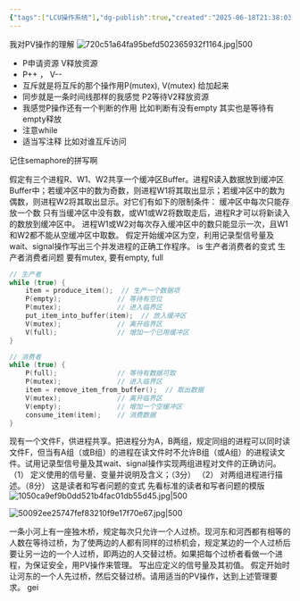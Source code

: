 ```yaml
---
{"tags":["LCU操作系统"],"dg-publish":true,"created":"2025-06-18T21:38:03.404+08:00","updated":"2025-06-25T07:36:11.271+08:00","permalink":"/Operating System/LCU Operating System/专题九：PV操作/","dgPassFrontmatter":true,"noteIcon":""}
---
```


我对PV操作的理解
![720c51a64fa95befd502365932f1164.jpg|500](/img/user/accessory/720c51a64fa95befd502365932f1164.jpg)
- P申请资源 V释放资源
- P++ ， V--
- 互斥就是将互斥的那个操作用P(mutex), V(mutex) 给加起来
- 同步就是一条时间线那样的我感觉 P2等待V2释放资源
- 我感觉P操作还有一个判断的作用 比如判断有没有empty  其实也是等待有empty释放
- 注意while
- 适当写注释 比如对谁互斥访问

记住semaphore的拼写啊





假定有三个进程R、W1、W2共享一个缓冲区Buffer。进程R读入数据放到缓冲区Buffer中；若缓冲区中的数为奇数，则进程W1将其取出显示；若缓冲区中的数为偶数，则进程W2将其取出显示。对它们有如下的限制条件：
缓冲区中每次只能存放一个数
只有当缓冲区中没有数，或W1或W2将数取走后，进程R才可以将新读入的数放到缓冲区中。
进程W1或W2对每次存入缓冲区中的数只能显示一次，且W1和W2都不能从空缓冲区中取数。
假定开始缓冲区为空，利用记录型信号量及wait、signal操作写出三个并发进程的正确工作程序。
is 生产者消费者的变式
生产者消费者问题 要有mutex, 要有empty, full
```c
// 生产者
while (true) {
    item = produce_item();  // 生产一个数据项
    P(empty);              // 等待有空位
    P(mutex);              // 进入临界区
    put_item_into_buffer(item);  // 放入缓冲区
    V(mutex);              // 离开临界区
    V(full);               // 增加一个已用缓冲区
}

// 消费者
while (true) {
    P(full);               // 等待有数据可取
    P(mutex);              // 进入临界区
    item = remove_item_from_buffer();  // 取出数据
    V(mutex);              // 离开临界区
    V(empty);              // 增加一个空缓冲区
    consume_item(item);    // 消费数据
}
```

现有一个文件F，供进程共享。把进程分为A，B两组，规定同组的进程可以同时读文件F，但当有A组（或B组）的进程在读文件时不允许B组（或A组）的进程读文件。试用记录型信号量及其wait、signal操作实现两组进程对文件的正确访问。
（1） 定义使用的信号量、变量并说明及含义；（3分）
（2） 对两组进程进行描述。（8分）
这是读者和写者问题的变式
先看标准的读者和写者问题的模版
![1050ca9ef9b0dd521b4fac01db55d45.jpg|500](/img/user/accessory/1050ca9ef9b0dd521b4fac01db55d45.jpg)

![50092ee25747fef83210f9e17f70e67.jpg|500](/img/user/accessory/50092ee25747fef83210f9e17f70e67.jpg)


一条小河上有一座独木桥，规定每次只允许一个人过桥。现河东和河西都有相等的人数在等待过桥，为了使两边的人都有同样的过桥机会，规定某边的一个人过桥后要让另一边的一个人过桥，即两边的人交替过桥。如果把每个过桥者看做一个进程，为保证安全，用PV操作来管理。
写出应定义的信号量及其初值。
假定开始时让河东的一个人先过桥，然后交替过桥。请用适当的PV操作，达到上述管理要求。
 gei